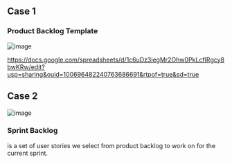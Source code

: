 
## Case 1
### Product Backlog Template

![image](https://user-images.githubusercontent.com/44178039/129715859-3661840e-68f9-4310-b2b8-b9130f767d68.png)


https://docs.google.com/spreadsheets/d/1c6uDz3iegMr2Ohw0PkLcfIRgcy8bwKRw/edit?usp=sharing&ouid=100696482240763686691&rtpof=true&sd=true

## Case 2
![image](https://user-images.githubusercontent.com/44178039/129716316-ba10850f-730e-4fce-9fe1-c3669df0de5e.png)

### Sprint Backlog 
is a set of user stories we select from product backlog to work on for the current sprint.  


